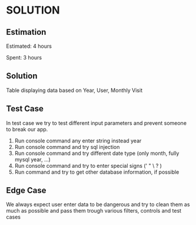 SOLUTION
========

Estimation
----------
Estimated: 4 hours

Spent: 3 hours


Solution
--------
Table displaying data based on Year, User, Monthly Visit



Test Case
---------

In test case we try to test different input parameters and prevent someone to break our app.
1. Run console command any enter string instead year
2. Run console command and try sql injection
3. Run console command and try different date type (only month, fully mysql year, ...)
4. Run console command and try to enter special signs (' " \ ? ) 
5. Run command and try to get other database information, if possible


Edge Case
---------
We always expect user enter data to be dangerous and try to clean them as much as possible and pass them trough various filters, controls and test cases


